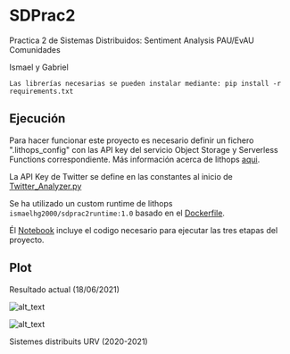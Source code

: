 # SDPrac2

Practica 2 de Sistemas Distribuidos: Sentiment Analysis PAU/EvAU Comunidades

Ismael y Gabriel

```Las librerías necesarias se pueden instalar mediante: pip install -r requirements.txt```

## Ejecución

Para hacer funcionar este proyecto es necesario definir un fichero ".lithops_config" con las API key del servicio Object Storage y Serverless Functions correspondiente.
Más información acerca de lithops [aqui](https://github.com/lithops-cloud/lithops).

La API Key de Twitter se define en las constantes al inicio de [Twitter_Analyzer.py](https://github.com/IsmaelHG/SDPrac2/blob/main/Twitter_Analyzer.py#L14)

Se ha utilizado un custom runtime de lithops ```ismaelhg2000/sdprac2runtime:1.0``` basado en el [Dockerfile](Dockerfile).

Él [Notebook](Notebook_Stage3.ipynb) incluye el codigo necesario para ejecutar las tres etapas del proyecto.

## Plot

Resultado actual (18/06/2021)

![alt_text](MAPA.png)

![alt_text](tabla_sentiment.png)


Sistemes distribuits URV (2020-2021)